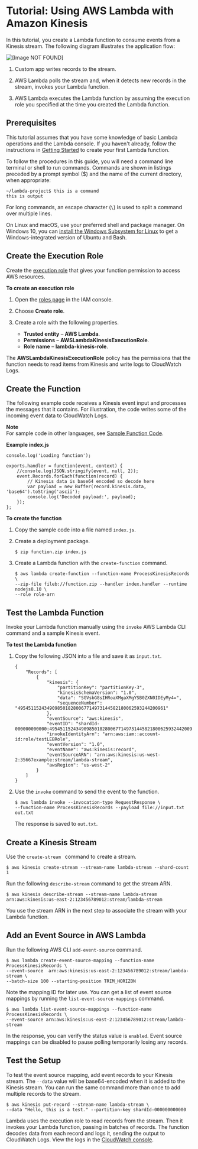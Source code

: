 # Tutorial: Using AWS Lambda with Amazon Kinesis<a name="with-kinesis-example"></a>

In this tutorial, you create a Lambda function to consume events from a Kinesis stream\. The following diagram illustrates the application flow:

![\[Image NOT FOUND\]](http://docs.aws.amazon.com/lambda/latest/dg/images/kinesis-pull-10.png)

1. Custom app writes records to the stream\.

1. AWS Lambda polls the stream and, when it detects new records in the stream, invokes your Lambda function\.

1. AWS Lambda executes the Lambda function by assuming the execution role you specified at the time you created the Lambda function\.

## Prerequisites<a name="with-kinesis-prepare"></a>

This tutorial assumes that you have some knowledge of basic Lambda operations and the Lambda console\. If you haven't already, follow the instructions in [Getting Started](getting-started.md) to create your first Lambda function\.

To follow the procedures in this guide, you will need a command line terminal or shell to run commands\. Commands are shown in listings preceded by a prompt symbol \($\) and the name of the current directory, when appropriate:

```
~/lambda-project$ this is a command
this is output
```

For long commands, an escape character \(`\`\) is used to split a command over multiple lines\.

On Linux and macOS, use your preferred shell and package manager\. On Windows 10, you can [install the Windows Subsystem for Linux](https://docs.microsoft.com/en-us/windows/wsl/install-win10) to get a Windows\-integrated version of Ubuntu and Bash\.

## Create the Execution Role<a name="with-kinesis-example-create-iam-role"></a>

Create the [execution role](intro-permission-model.md#lambda-intro-execution-role) that gives your function permission to access AWS resources\.

**To create an execution role**

1. Open the [roles page](https://console.aws.amazon.com/iam/home#/roles) in the IAM console\.

1. Choose **Create role**\.

1. Create a role with the following properties\.
   + **Trusted entity** – **AWS Lambda**\.
   + **Permissions** – **AWSLambdaKinesisExecutionRole**\.
   + **Role name** – **lambda\-kinesis\-role**\.

The **AWSLambdaKinesisExecutionRole** policy has the permissions that the function needs to read items from Kinesis and write logs to CloudWatch Logs\.

## Create the Function<a name="with-kinesis-example-create-function"></a>

The following example code receives a Kinesis event input and processes the messages that it contains\. For illustration, the code writes some of the incoming event data to CloudWatch Logs\.

**Note**  
For sample code in other languages, see [Sample Function Code](with-kinesis-create-package.md)\.

**Example index\.js**  

```
console.log('Loading function');

exports.handler = function(event, context) {
    //console.log(JSON.stringify(event, null, 2));
    event.Records.forEach(function(record) {
        // Kinesis data is base64 encoded so decode here
        var payload = new Buffer(record.kinesis.data, 'base64').toString('ascii');
        console.log('Decoded payload:', payload);
    });
};
```

**To create the function**

1. Copy the sample code into a file named `index.js`\.

1. Create a deployment package\.

   ```
   $ zip function.zip index.js
   ```

1. Create a Lambda function with the `create-function` command\.

   ```
   $ aws lambda create-function --function-name ProcessKinesisRecords \
   --zip-file fileb://function.zip --handler index.handler --runtime nodejs8.10 \
   --role role-arn
   ```

## Test the Lambda Function<a name="walkthrough-kinesis-events-adminuser-create-test-function-upload-zip-test-manual-invoke"></a>

Invoke your Lambda function manually using the `invoke` AWS Lambda CLI command and a sample Kinesis event\.

**To test the Lambda function**

1. Copy the following JSON into a file and save it as `input.txt`\. 

   ```
   {
       "Records": [
           {
               "kinesis": {
                   "partitionKey": "partitionKey-3",
                   "kinesisSchemaVersion": "1.0",
                   "data": "SGVsbG8sIHRoaXMgaXMgYSB0ZXN0IDEyMy4=",
                   "sequenceNumber": "49545115243490985018280067714973144582180062593244200961"
               },
               "eventSource": "aws:kinesis",
               "eventID": "shardId-000000000000:49545115243490985018280067714973144582180062593244200961",
               "invokeIdentityArn": "arn:aws:iam::account-id:role/testLEBRole",
               "eventVersion": "1.0",
               "eventName": "aws:kinesis:record",
               "eventSourceARN": "arn:aws:kinesis:us-west-2:35667example:stream/lambda-stream",
               "awsRegion": "us-west-2"
           }
       ]
   }
   ```

1. Use the `invoke` command to send the event to the function\.

   ```
   $ aws lambda invoke --invocation-type RequestResponse \
   --function-name ProcessKinesisRecords --payload file://input.txt out.txt
   ```

   The response is saved to `out.txt`\.

## Create a Kinesis Stream<a name="with-kinesis-example-configure-event-source-create"></a>

Use the `create-stream ` command to create a stream\.

```
$ aws kinesis create-stream --stream-name lambda-stream --shard-count 1
```

Run the following `describe-stream` command to get the stream ARN\.

```
$ aws kinesis describe-stream --stream-name lambda-stream
arn:aws:kinesis:us-east-2:123456789012:stream/lambda-stream
```

You use the stream ARN in the next step to associate the stream with your Lambda function\.

## Add an Event Source in AWS Lambda<a name="with-kinesis-example-configure-event-source-add-event-source"></a>

Run the following AWS CLI `add-event-source` command\.

```
$ aws lambda create-event-source-mapping --function-name ProcessKinesisRecords \
--event-source  arn:aws:kinesis:us-east-2:123456789012:stream/lambda-stream \
--batch-size 100 --starting-position TRIM_HORIZON
```

Note the mapping ID for later use\. You can get a list of event source mappings by running the `list-event-source-mappings` command\.

```
$ aws lambda list-event-source-mappings --function-name ProcessKinesisRecords \
--event-source arn:aws:kinesis:us-east-2:123456789012:stream/lambda-stream
```

In the response, you can verify the status value is `enabled`\. Event source mappings can be disabled to pause polling temporarily losing any records\.

## Test the Setup<a name="with-kinesis-example-configure-event-source-test-end-to-end"></a>

To test the event source mapping, add event records to your Kinesis stream\. The `--data` value will be base64\-encoded  when it is added to the Kinesis stream. You can run the same command more than once to add multiple records to the stream\.

```
$ aws kinesis put-record --stream-name lambda-stream \
--data "Hello, this is a test." --partition-key shardId-000000000000
```

Lambda uses the execution role to read records from the stream\. Then it invokes your Lambda function, passing in batches of records\. The function decodes data from each record and logs it, sending the output to CloudWatch Logs\. View the logs in the [CloudWatch console](https://console.aws.amazon.com/cloudwatch)\.
